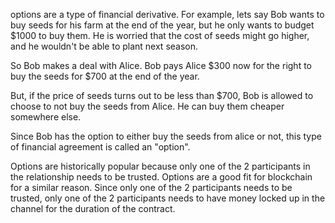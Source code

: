 options are a type of financial derivative.
For example, lets say Bob wants to buy seeds for his farm at the end of the year, but he only wants to budget $1000 to buy them. He is worried that the cost of seeds might go higher, and he wouldn't be able to plant next season.

So Bob makes a deal with Alice. Bob pays Alice $300 now for the right to buy the seeds for $700 at the end of the year.

But, if the price of seeds turns out to be less than $700, Bob is allowed to choose to not buy the seeds from Alice.
He can buy them cheaper somewhere else.

Since Bob has the option to either buy the seeds from alice or not, this type of financial agreement is called an "option".

Options are historically popular because only one of the 2 participants in the relationship needs to be trusted.
Options are a good fit for blockchain for a similar reason. Since only one of the 2 participants needs to be trusted, only one of the 2 participants needs to have money locked up in the channel for the duration of the contract.
